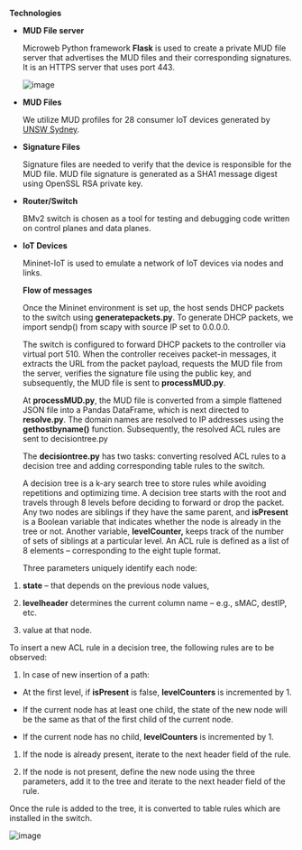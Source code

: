 **Technologies**

-   **MUD File server**

    Microweb Python framework **Flask** is used to create a private MUD
    file server that advertises the MUD files and their
    corresponding signatures. It is an HTTPS server that uses port 443.

    ![image](https://user-images.githubusercontent.com/42608920/165620963-e8ee1715-834d-4298-907e-e6bf1a103f9a.png)

-   **MUD Files**

    We utilize MUD profiles for 28 consumer IoT devices generated by [UNSW
    Sydney](https://iotanalytics.unsw.edu.au/mudprofiles).

-   **Signature Files**

    Signature files are needed to verify that the device is responsible
    for the MUD file. MUD file signature is generated as a SHA1 message
    digest using OpenSSL RSA private key.

-   **Router/Switch**

    BMv2 switch is chosen as a tool for testing and debugging code
    written on control planes and data planes.

-   **IoT Devices**

    Mininet-IoT is used to emulate a network of IoT devices via nodes
    and links.

    **Flow of messages**

    Once the Mininet environment is set up, the host sends DHCP packets
    to the switch using **generatepackets.py**. To generate DHCP
    packets, we import sendp() from scapy with source IP set to 0.0.0.0.

    The switch is configured to forward DHCP packets to the controller
    via virtual port 510. When the controller receives packet-in
    messages, it extracts the URL from the packet payload, requests the
    MUD file from the server, verifies the signature file using the
    public key, and subsequently, the MUD file is sent to
    **processMUD.py**.

    At **processMUD.py**, the MUD file is converted from a simple
    flattened JSON file into a Pandas DataFrame, which is next directed
    to **resolve.py**. The domain names are resolved to IP addresses
    using the **gethostbyname()** function. Subsequently, the resolved
    ACL rules are sent to decisiontree.py

    The **decisiontree.py** has two tasks: converting resolved ACL rules
    to a decision tree and adding corresponding table rules to
    the switch.

    A decision tree is a k-ary search tree to store rules while avoiding
    repetitions and optimizing time. A decision tree starts with the
    root and travels through 8 levels before deciding to forward or drop
    the packet. Any two nodes are siblings if they have the same parent,
    and **isPresent** is a Boolean variable that indicates whether the
    node is already in the tree or not. Another variable,
    **levelCounter,** keeps track of the number of sets of siblings at a
    particular level. An ACL rule is defined as a list of 8 elements –
    corresponding to the eight tuple format.

    Three parameters uniquely identify each node:

1.  **state** – that depends on the previous node values,

2.  **levelheader** determines the current column name – e.g., sMAC,
    destIP, etc.

3.  value at that node.

To insert a new ACL rule in a decision tree, the following rules are to
be observed:

1.  In case of new insertion of a path:

-   At the first level, if **isPresent** is false, **levelCounters** is
    incremented by 1.

-   If the current node has at least one child, the state of the new
    node will be the same as that of the first child of the
    current node.

-   If the current node has no child, **levelCounters** is incremented
    by 1.

1.  If the node is already present, iterate to the next header field of
    the rule.

2.  If the node is not present, define the new node using the three
    parameters, add it to the tree and iterate to the next header field
    of the rule.

Once the rule is added to the tree, it is converted to table rules which
are installed in the switch.

![image](https://user-images.githubusercontent.com/42608920/165621064-0830df5d-2591-4235-821e-cf5d5d83e6b6.png)

